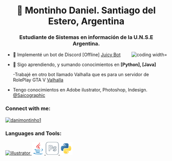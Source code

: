 <h1 align="center">🧠 Montinho Daniel. Santiago del Estero, Argentina</h1>
<h3 align="center">Estudiante de Sistemas en información de la U.N.S.E Argentina.</h3>
<img align="right" alt="coding width="200 src="https://i.pinimg.com/originals/54/b5/b5/54b5b572a814ce721e1b01adabed5c84.gif">

- 🔭 Implementé un bot de Discord [Offline] [Juicy Bot](https://github.com/Danimontinho1/Juicy)

- 🌱 Sigo aprendiendo, y sumando conocimientos en **[Python], [Java]**

  -Trabajé en otro bot llamado Valhalla que es para un servidor de RolePlay GTA V [Valhalla](https://discord.gg/sMhEZ8cs)

- Tengo conocimientos en Adobe ilustrator, Photoshop, Indesign. [@Saicographic](@Saicographic)

<h3 align="left">Connect with me:</h3>
<p align="left">
<a href="https://instagram.com/danimontinho1" target="blank"><img align="center" src="https://raw.githubusercontent.com/rahuldkjain/github-profile-readme-generator/master/src/images/icons/Social/instagram.svg" alt="danimontinho1" height="30" width="40" /></a>
</p>

<h3 align="left">Languages and Tools:</h3>
<p align="left"> <a href="https://www.adobe.com/in/products/illustrator.html" target="_blank" rel="noreferrer"> <img src="https://www.vectorlogo.zone/logos/adobe_illustrator/adobe_illustrator-icon.svg" alt="illustrator" width="40" height="40"/> </a> <a href="https://www.java.com" target="_blank" rel="noreferrer"> <img src="https://raw.githubusercontent.com/devicons/devicon/master/icons/java/java-original.svg" alt="java" width="40" height="40"/> </a> <a href="https://www.photoshop.com/en" target="_blank" rel="noreferrer"> <img src="https://raw.githubusercontent.com/devicons/devicon/master/icons/photoshop/photoshop-line.svg" alt="photoshop" width="40" height="40"/> </a> <a href="https://www.python.org" target="_blank" rel="noreferrer"> <img src="https://raw.githubusercontent.com/devicons/devicon/master/icons/python/python-original.svg" alt="python" width="40" height="40"/> </a> </p>

